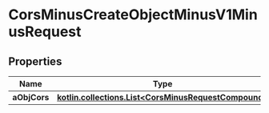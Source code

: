 
# CorsMinusCreateObjectMinusV1MinusRequest

## Properties
Name | Type | Description | Notes
------------ | ------------- | ------------- | -------------
**aObjCors** | [**kotlin.collections.List&lt;CorsMinusRequestCompound&gt;**](CorsMinusRequestCompound.md) |  | 




